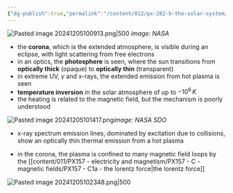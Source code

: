 ```yaml
---
{"dg-publish":true,"permalink":"/content/012/px-282-b-the-solar-system/g-the-sun/px-282-g4-solar-atmosphere/","noteIcon":"1","created":"2024-12-05T10:07:55.492+00:00","updated":"2025-01-05T10:10:29.203+00:00"}
---
```



![Pasted image 20241205100913.png|500](/img/user/pics/Pasted%20image%2020241205100913.png)
*image: NASA*

- the **corona**, which is the extended atmosphere, is visible during an eclipse, with light scattering from free electrons
- in an optics, the **photosphere** is seen, where the sun transitions from **optically thick** (opaque) to **optically thin** (transparent)
- in extreme UV, $\gamma$ and x-rays, the extended emission from hot plasma is seen
- **temperature inversion** in the solar atmosphere of up to $-10^6\,K$
- the heating is related to the magnetic field, but the mechanism is poorly understood

![Pasted image 20241205101417.png](/img/user/pics/Pasted%20image%2020241205101417.png)*image: NASA SDO*

- x-ray spectrum emission lines, dominated by excitation due to collisions, show an optically thin thermal emission from a hot plasma

- in the corona, the plasma is confined to many magnetic field loops by the [[content/011/PX157 - electricity and magnetism/PX157 - C - magnetic fields/PX157 - C1a - the lorentz force\|the lorentz force]]

![Pasted image 20241205102348.png|500](/img/user/pics/Pasted%20image%2020241205102348.png)
